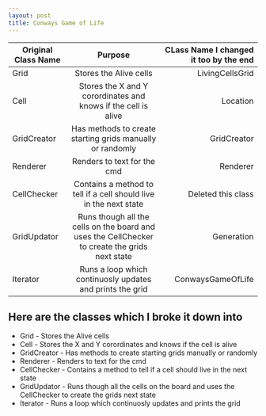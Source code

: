 ```yaml
---
layout: post
title: Conways Game of Life 
---
```

| Original Class Name | Purpose | CLass Name I changed it too by the end|
| ------------- |:-------------:| -----:|
| Grid   | Stores the Alive cells | LivingCellsGrid |
| Cell | Stores the X and Y corordinates and knows if the cell is alive | Location |
| GridCreator | Has methods to create starting grids manually or randomly | GridCreator |
| Renderer| Renders to text for the cmd | Renderer |
| CellChecker | Contains a method to tell if a cell should live in the next state | Deleted this class |
| GridUpdator | Runs though all the cells on the board and uses the CellChecker to create the grids next state | Generation |
| Iterator | Runs a loop which continuosly updates and prints the grid | ConwaysGameOfLife|

## Here are the classes which I broke it down into
* Grid - Stores the Alive cells
* Cell - Stores the X and Y corordinates and knows if the cell is alive
* GridCreator - Has methods to create starting grids manually or randomly
* Renderer - Renders to text for the cmd
* CellChecker - Contains a method to tell if a cell should live in the next state
* GridUpdator - Runs though all the cells on the board and uses the CellChecker to create the grids next state
* Iterator - Runs a loop which continuosly updates and prints the grid
